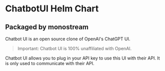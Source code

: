 # ChatbotUI Helm Chart

## Packaged by monostream

Chatbot UI is an open source clone of OpenAI's ChatGPT UI.

> Important: Chatbot UI is 100% unaffiliated with OpenAI.

Chatbot UI allows you to plug in your API key to use this UI with their API.
It is only used to communicate with their API.

